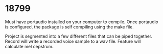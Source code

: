 18799
=====

Must have portaudio installed on your computer to compile. Once portaudio is
configured, the package is self compiling using the make file.

Project is segmented into a few different files that can be piped together.
Record will write a recorded voice sample to a wav file. Feature will calculate
mel cepstrum.
